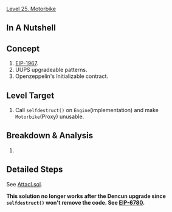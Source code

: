 [Level 25. Motorbike](https://ethernaut.openzeppelin.com/level/25)

## In A Nutshell

> 

## Concept

1. [EIP-1967](https://eips.ethereum.org/EIPS/eip-1967).
2. UUPS upgradeable patterns.
3. Openzeppelin's Initializable contract.

## Level Target

1. Call `selfdestruct()` on `Engine`(implementation) and make `Motorbike`(Proxy) unusable.

## Breakdown & Analysis

1. 

## Detailed Steps

See [Attacl.sol](https://github.com/timou0911/Ethernaut-Writeup/blob/main/25.%20Motorbike%20%E2%98%85%E2%98%85%E2%98%85%E2%98%86%E2%98%86/Attack.sol).

**This solution no longer works after the Dencun upgrade since `selfdestruct()` won't remove the code. See [EIP-6780](https://eips.ethereum.org/EIPS/eip-6780).**
